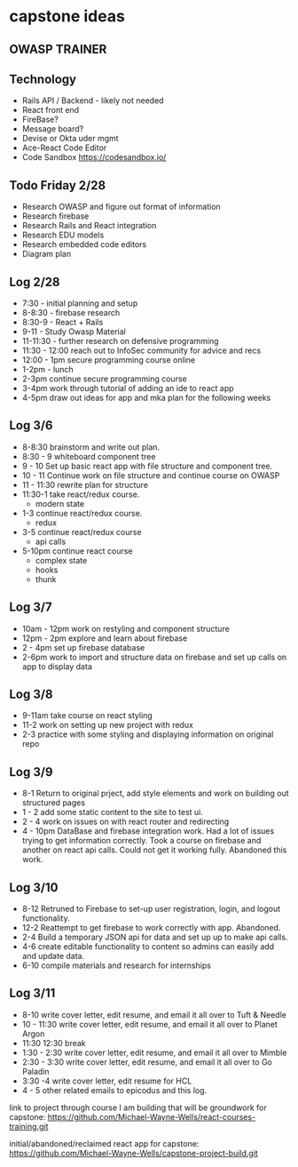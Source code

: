 # capstone ideas

## OWASP TRAINER

## Technology

- Rails API / Backend - likely not needed
- React front end
- FireBase?
- Message board?
- Devise or Okta uder mgmt
- Ace-React Code Editor
- Code Sandbox https://codesandbox.io/

## Todo Friday 2/28

- Research OWASP and figure out format of information
- Research firebase
- Research Rails and React integration
- Research EDU models
- Research embedded code editors
- Diagram plan

## Log 2/28

- 7:30 - initial planning and setup
- 8-8:30 - firebase research
- 8:30-9 - React + Rails
- 9-11 - Study Owasp Material
- 11-11:30 - further research on defensive programming
- 11:30 - 12:00 reach out to InfoSec community for advice and recs
- 12:00 - 1pm secure programming course online
- 1-2pm - lunch
- 2-3pm continue secure programming course
- 3-4pm work through tutorial of adding an ide to react app
- 4-5pm draw out ideas for app and mka plan for the following weeks

## Log 3/6

- 8-8:30 brainstorm and write out plan.
- 8:30 - 9 whiteboard component tree
- 9 - 10 Set up basic react app with file structure and component tree.
- 10 - 11 Continue work on file structure and continue course on OWASP
- 11 - 11:30 rewrite plan for structure
- 11:30-1 take react/redux course.
  - modern state
- 1-3 continue react/redux course.
  - redux
- 3-5 continue react/redux course
  - api calls
- 5-10pm continue react course
  - complex state
  - hooks
  - thunk

## Log 3/7

- 10am - 12pm work on restyling and component structure
- 12pm - 2pm explore and learn about firebase
- 2 - 4pm set up firebase database
- 2-6pm work to import and structure data on firebase and set up calls on app to display data

## Log 3/8

- 9-11am take course on react styling
- 11-2 work on setting up new project with redux
- 2-3 practice with some styling and displaying information on original repo

## Log 3/9

- 8-1 Return to original prject, add style elements and work on building out structured pages
- 1 - 2 add some static content to the site to test ui.
- 2 - 4 work on issues on with react router and redirecting
- 4 - 10pm DataBase and firebase integration work. Had a lot of issues trying to get information correctly. Took a course on firebase and another on react api calls. Could not get it working fully. Abandoned this work.

## Log 3/10

- 8-12 Retruned to Firebase to set-up user registration, login, and logout functionality.
- 12-2 Reattempt to get firebase to work correctly with app. Abandoned.
- 2-4 Build a temporary JSON api for data and set up up to make api calls.
- 4-6 create editable functionality to content so admins can easily add and update data.
- 6-10 compile materials and research for internships

## Log 3/11

- 8-10 write cover letter, edit resume, and email it all over to Tuft & Needle
- 10 - 11:30 write cover letter, edit resume, and email it all over to Planet Argon
- 11:30 12:30 break
- 1:30 - 2:30 write cover letter, edit resume, and email it all over to Mimble
- 2:30 - 3:30 write cover letter, edit resume, and email it all over to Go Paladin
- 3:30 -4 write cover letter, edit resume for HCL
- 4 - 5 other related emails to epicodus and this log.

link to project through course I am building that will be groundwork for capstone: https://github.com/Michael-Wayne-Wells/react-courses-training.git

initial/abandoned/reclaimed react app for capstone:
https://github.com/Michael-Wayne-Wells/capstone-project-build.git
